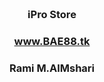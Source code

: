 <h3 style="text-align: center;">&nbsp;</h3>
<p>&nbsp;</p>
<h3 style="text-align: center;"><strong>iPro Store</strong></h3>
<h3 style="text-align: center;"><strong><a href="http://www.BAE88.tk">www.BAE88.tk</a></strong></h3>
<h3 style="text-align: center;"><strong>Rami M.AlMshari</strong></h3>
<header>
<article>
